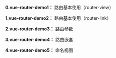 
**0.vue-router-demo1：** 路由基本使用（router-view）

**1.vue-router-demo2：** 路由基本使用（router-link）

**2.vue-router-demo3：** 路由参数

**3.vue-router-demo4：** 路由嵌套

**4.vue-router-demo5：** 命名视图